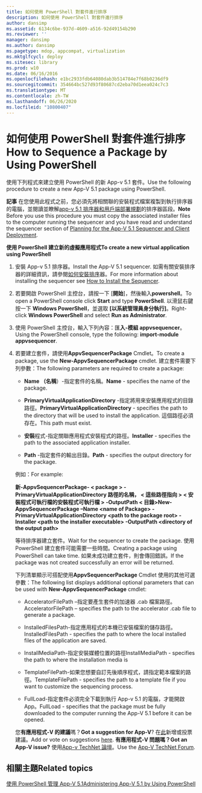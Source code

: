 ```yaml
---
title: 如何使用 PowerShell 對套件進行排序
description: 如何使用 PowerShell 對套件進行排序
author: dansimp
ms.assetid: 6134c6be-937d-4609-a516-92d49154b290
ms.reviewer: ''
manager: dansimp
ms.author: dansimp
ms.pagetype: mdop, appcompat, virtualization
ms.mktglfcycl: deploy
ms.sitesec: library
ms.prod: w10
ms.date: 06/16/2016
ms.openlocfilehash: e1bc2933fdb64080dab3b514784e7f68b0236df9
ms.sourcegitcommit: 354664bc527d93f80687cd2eba70d1eea024c7c3
ms.translationtype: MT
ms.contentlocale: zh-TW
ms.lasthandoff: 06/26/2020
ms.locfileid: "10800407"
---
```

# <span data-ttu-id="a68b6-103">如何使用 PowerShell 對套件進行排序</span><span class="sxs-lookup"><span data-stu-id="a68b6-103">How to Sequence a Package by Using PowerShell</span></span>


<span data-ttu-id="a68b6-104">使用下列程式來建立使用 PowerShell 的新 App-v 5.1 套件。</span><span class="sxs-lookup"><span data-stu-id="a68b6-104">Use the following procedure to create a new App-V 5.1 package using PowerShell.</span></span>

<span data-ttu-id="a68b6-105">**記事** 在您使用此程式之前，您必須先將相關聯的安裝程式檔案複製到執行排序器的電腦，並閱讀並瞭解[app-v 5.1 排序器和用戶端部署規劃](planning-for-the-app-v-51-sequencer-and-client-deployment.md)的排序器區段。</span><span class="sxs-lookup"><span data-stu-id="a68b6-105">**Note** Before you use this procedure you must copy the associated installer files to the computer running the sequencer and you have read and understand the sequencer section of [Planning for the App-V 5.1 Sequencer and Client Deployment](planning-for-the-app-v-51-sequencer-and-client-deployment.md).</span></span>

 

**<span data-ttu-id="a68b6-106">使用 PowerShell 建立新的虛擬應用程式</span><span class="sxs-lookup"><span data-stu-id="a68b6-106">To create a new virtual application using PowerShell</span></span>**

1.  <span data-ttu-id="a68b6-107">安裝 App-v 5.1 排序器。</span><span class="sxs-lookup"><span data-stu-id="a68b6-107">Install the App-V 5.1 sequencer.</span></span> <span data-ttu-id="a68b6-108">如需有關安裝排序器的詳細資訊，請參閱[如何安裝排序](how-to-install-the-sequencer-51beta-gb18030.md)器。</span><span class="sxs-lookup"><span data-stu-id="a68b6-108">For more information about installing the sequencer see [How to Install the Sequencer](how-to-install-the-sequencer-51beta-gb18030.md).</span></span>

2.  <span data-ttu-id="a68b6-109">若要開啟 PowerShell 主控台，請按一下 [**開始**]，然後輸入**powershell**。</span><span class="sxs-lookup"><span data-stu-id="a68b6-109">To open a PowerShell console click **Start** and type **PowerShell**.</span></span> <span data-ttu-id="a68b6-110">以滑鼠右鍵按一下 **Windows PowerShell**，並選取 **\[以系統管理員身分執行\]**。</span><span class="sxs-lookup"><span data-stu-id="a68b6-110">Right-click **Windows PowerShell** and select **Run as Administrator**.</span></span>

3.  <span data-ttu-id="a68b6-111">使用 PowerShell 主控台，輸入下列內容：匯**入-模組 appvsequencer**。</span><span class="sxs-lookup"><span data-stu-id="a68b6-111">Using the PowerShell console, type the following: **import-module appvsequencer**.</span></span>

4.  <span data-ttu-id="a68b6-112">若要建立套件，請使用**AppvSequencerPackage** Cmdlet。</span><span class="sxs-lookup"><span data-stu-id="a68b6-112">To create a package, use the **New-AppvSequencerPackage** cmdlet.</span></span> <span data-ttu-id="a68b6-113">建立套件需要下列參數：</span><span class="sxs-lookup"><span data-stu-id="a68b6-113">The following parameters are required to create a package:</span></span>

    -   <span data-ttu-id="a68b6-114">**Name （名稱**）-指定套件的名稱。</span><span class="sxs-lookup"><span data-stu-id="a68b6-114">**Name** - specifies the name of the package.</span></span>

    -   <span data-ttu-id="a68b6-115">**PrimaryVirtualApplicationDirectory** -指定將用來安裝應用程式的目錄路徑。</span><span class="sxs-lookup"><span data-stu-id="a68b6-115">**PrimaryVirtualApplicationDirectory** - specifies the path to the directory that will be used to install the application.</span></span> <span data-ttu-id="a68b6-116">這個路徑必須存在。</span><span class="sxs-lookup"><span data-stu-id="a68b6-116">This path must exist.</span></span>

    -   <span data-ttu-id="a68b6-117">**安裝**程式-指定關聯應用程式安裝程式的路徑。</span><span class="sxs-lookup"><span data-stu-id="a68b6-117">**Installer** - specifies the path to the associated application installer.</span></span>

    -   <span data-ttu-id="a68b6-118">**Path** -指定套件的輸出目錄。</span><span class="sxs-lookup"><span data-stu-id="a68b6-118">**Path** - specifies the output directory for the package.</span></span>

    <span data-ttu-id="a68b6-119">例如：</span><span class="sxs-lookup"><span data-stu-id="a68b6-119">For example:</span></span>

    **<span data-ttu-id="a68b6-120">新-AppvSequencerPackage- &lt; package &gt; -PrimaryVirtualApplicationDirectory 路徑的名稱， &lt; 這些路徑指向 &gt; &lt; 安裝程式可執行檔的安裝程式可執行檔 &gt; -OutputPath &lt; 目錄&gt;</span><span class="sxs-lookup"><span data-stu-id="a68b6-120">New-AppvSequencerPackage –Name &lt;name of Package&gt; -PrimaryVirtualApplicationDirectory &lt;path to the package root&gt; -Installer &lt;path to the installer executable&gt; -OutputPath &lt;directory of the output path&gt;</span></span>**

    <span data-ttu-id="a68b6-121">等待排序器建立套件。</span><span class="sxs-lookup"><span data-stu-id="a68b6-121">Wait for the sequencer to create the package.</span></span> <span data-ttu-id="a68b6-122">使用 PowerShell 建立套件可能需要一些時間。</span><span class="sxs-lookup"><span data-stu-id="a68b6-122">Creating a package using PowerShell can take time.</span></span> <span data-ttu-id="a68b6-123">如果未成功建立套件，則會傳回錯誤。</span><span class="sxs-lookup"><span data-stu-id="a68b6-123">If the package was not created successfully an error will be returned.</span></span>

    <span data-ttu-id="a68b6-124">下列清單顯示可搭配使用**AppvSequencerPackage** Cmdlet 使用的其他可選參數：</span><span class="sxs-lookup"><span data-stu-id="a68b6-124">The following list displays additional optional parameters that can be used with **New-AppvSequencerPackage** cmdlet:</span></span>

    -   <span data-ttu-id="a68b6-125">AcceleratorFilePath –指定要產生套件的加速器 .cab 檔案路徑。</span><span class="sxs-lookup"><span data-stu-id="a68b6-125">AcceleratorFilePath – specifies the path to the accelerator .cab file to generate a package.</span></span>

    -   <span data-ttu-id="a68b6-126">InstalledFilesPath-指定應用程式的本機已安裝檔案的儲存路徑。</span><span class="sxs-lookup"><span data-stu-id="a68b6-126">InstalledFilesPath - specifies the path to where the local installed files of the application are saved.</span></span>

    -   <span data-ttu-id="a68b6-127">InstallMediaPath-指定安裝媒體位置的路徑</span><span class="sxs-lookup"><span data-stu-id="a68b6-127">InstallMediaPath - specifies the path to where the installation media is</span></span>

    -   <span data-ttu-id="a68b6-128">TemplateFilePath-如果您想要自訂先後順序程式，請指定範本檔案的路徑。</span><span class="sxs-lookup"><span data-stu-id="a68b6-128">TemplateFilePath - specifies the path to a template file if you want to customize the sequencing process.</span></span>

    -   <span data-ttu-id="a68b6-129">FullLoad-指定套件必須完全下載到執行 App-v 5.1 的電腦，才能開啟 App。</span><span class="sxs-lookup"><span data-stu-id="a68b6-129">FullLoad - specifies that the package must be fully downloaded to the computer running the App-V 5.1 before it can be opened.</span></span>

    <span data-ttu-id="a68b6-130">您**有應用程式-V 的建議**嗎？</span><span class="sxs-lookup"><span data-stu-id="a68b6-130">**Got a suggestion for App-V**?</span></span> <span data-ttu-id="a68b6-131">在[此](http://appv.uservoice.com/forums/280448-microsoft-application-virtualization)新增或投票建議。</span><span class="sxs-lookup"><span data-stu-id="a68b6-131">Add or vote on suggestions [here](http://appv.uservoice.com/forums/280448-microsoft-application-virtualization).</span></span> **<span data-ttu-id="a68b6-132">有應用程式-V 問題嗎？</span><span class="sxs-lookup"><span data-stu-id="a68b6-132">Got an App-V issue?</span></span>** <span data-ttu-id="a68b6-133">使用[App-v TechNet 論壇](https://social.technet.microsoft.com/Forums/home?forum=mdopappv)。</span><span class="sxs-lookup"><span data-stu-id="a68b6-133">Use the [App-V TechNet Forum](https://social.technet.microsoft.com/Forums/home?forum=mdopappv).</span></span>

## <span data-ttu-id="a68b6-134">相關主題</span><span class="sxs-lookup"><span data-stu-id="a68b6-134">Related topics</span></span>


[<span data-ttu-id="a68b6-135">使用 PowerShell 管理 App-V 5.1</span><span class="sxs-lookup"><span data-stu-id="a68b6-135">Administering App-V 5.1 by Using PowerShell</span></span>](administering-app-v-51-by-using-powershell.md)

 

 





